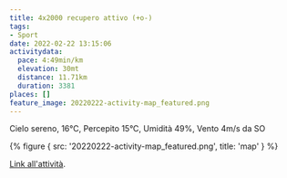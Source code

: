 ```yaml
---
title: 4x2000 recupero attivo (+o-)
tags:
- Sport
date: 2022-02-22 13:15:06
activitydata:
  pace: 4:49min/km
  elevation: 30mt
  distance: 11.71km
  duration: 3381
places: []
feature_image: 20220222-activity-map_featured.png
---
```


Cielo sereno, 16°C, Percepito 15°C, Umidità 49%, Vento 4m/s da SO

<!--more-->

{% figure { src: '20220222-activity-map_featured.png', title: 'map' } %}

[Link all'attività](https://strava.com/activities/6721076492).